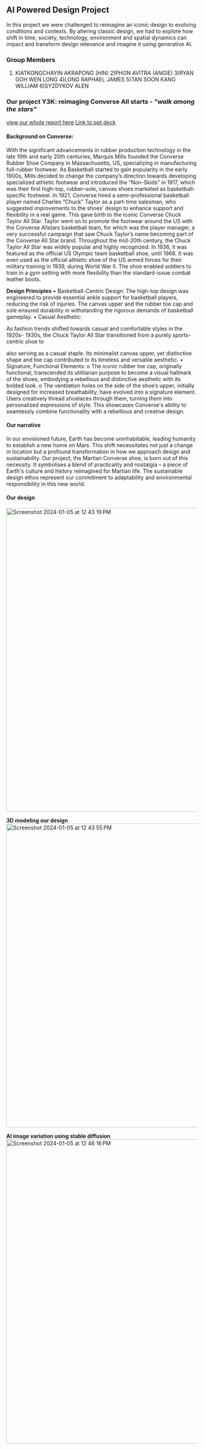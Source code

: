 ## AI Powered Design Project
In this project we were challenged to reimagine an iconic design to evolving conditions and contexts. By altering classic design, we had to explore how shift in time, society, technology, environment and spatial dynamics can impact and transform design relevance and imagine it using generative AI.

### Group Members
1) KIATKONGCHAYIN AKRAPONG (HIN)
2)PHON AVITRA (ANGIE)
3)RYAN GOH WEN LONG
4)LONG RAPHAEL JAMES
5)TAN SOON KANG WILLIAM
6)SYZDYKOV ALEN

### Our project Y3K: reimaging Converse All starts _- "walk among the stars"_

[view our whole report here](https://drive.google.com/file/d/1sb44GM365uzJbVHro38of_LupZAucvLH/view?usp=sharing)
[Link to ppt deck](https://www.canva.com/design/DAF294Y1a2w/OkMZHVy10CroNCTA1jcHxQ/edit?utm_content=DAF294Y1a2w&utm_campaign=designshare&utm_medium=link2&utm_source=sharebutton)

#### Background on Converse:

With the significant advancements in rubber production technology in the late 19th
and early 20th centuries, Marquis Mills founded the Converse Rubber Shoe
Company in Massachusetts, US, specializing in manufacturing full-rubber footwear.
As Basketball started to gain popularity in the early 1900s, Mills decided to change
the company’s direction towards developing specialized athletic footwear and
introduced the “Non-Skids” in 1917, which was their first high-top, rubber-sole,
canvas shoes marketed as basketball-specific footwear.
In 1921, Converse hired a semi-professional basketball player named Charles
“Chuck” Taylor as a part-time salesman, who suggested improvements to the shoes’
design to enhance support and flexibility in a real game. This gave birth to the iconic
Converse Chuck Taylor All Star. Taylor went on to promote the footwear around the
US with the Converse Allstars basketball team, for which was the player manager, a
very successful campaign that saw Chuck Taylor’s name becoming part of the
Converse All Star brand.
Throughout the mid-20th century, the Chuck Taylor All Star was widely popular and
highly recognized. In 1936, it was featured as the official US Olympic team
basketball shoe, until 1968. It was even used as the official athletic shoe of the US
armed forces for their military training in 1939, during World War II. The shoe
enabled soldiers to train in a gym setting with more flexibility than the standard-issue
combat leather boots.

**Design Principles**
• Basketball-Centric Design:
The high-top design was engineered to provide essential ankle support for
basketball players, reducing the risk of injuries. The canvas upper and the rubber
toe cap and sole ensured durability in withstanding the rigorous demands of
basketball gameplay.
• Casual Aesthetic:

As fashion trends shifted towards casual and comfortable styles in the 1920s-
1930s, the Chuck Taylor All Star transitioned from a purely sports-centric shoe to

also serving as a casual staple. Its minimalist canvas upper, yet distinctive shape
and toe cap contributed to its timeless and versatile aesthetic.
• Signature, Functional Elements:
  o The iconic rubber toe cap, originally functional, transcended its utilitarian
purpose to become a visual hallmark of the shoes, embodying a rebellious
and distinctive aesthetic with its bolded look.
  o The ventilation holes on the side of the shoe’s upper, initially designed for
increased breathability, have evolved into a signature element. Users
creatively thread shoelaces through them, turning them into personalized
expressions of style. This showcases Converse's ability to seamlessly
combine functionality with a rebellious and creative design.

#### Our narrative
In our envisioned future, Earth has become uninhabitable, leading
humanity to establish a new home on Mars. This shift necessitates not
just a change in location but a profound transformation in how we
approach design and sustainability. Our project, the Martian Converse
shoe, is born out of this necessity. It symbolises a blend of practicality
and nostalgia – a piece of Earth's culture and history reimagined for
Martian life. The sustainable design ethos represent our commitment
to adaptability and environmental responsibility in this new world.


#### Our design
<img width="800" alt="Screenshot 2024-01-05 at 12 43 19 PM" src="https://github.com/Avitra2002/Spatial_design/assets/99790753/9f975854-03c8-4ea0-8698-7a70d073d374">

**3D modeling our design**
<img width="800" alt="Screenshot 2024-01-05 at 12 43 55 PM" src="https://github.com/Avitra2002/Spatial_design/assets/99790753/0e3272da-ec58-4a62-a402-b926ca23e104">

**AI image variation using stable diffusion**
<img width="801" alt="Screenshot 2024-01-05 at 12 46 16 PM" src="https://github.com/Avitra2002/Spatial_design/assets/99790753/2d25329b-e586-45ff-8875-b4835a4e8a4f">






